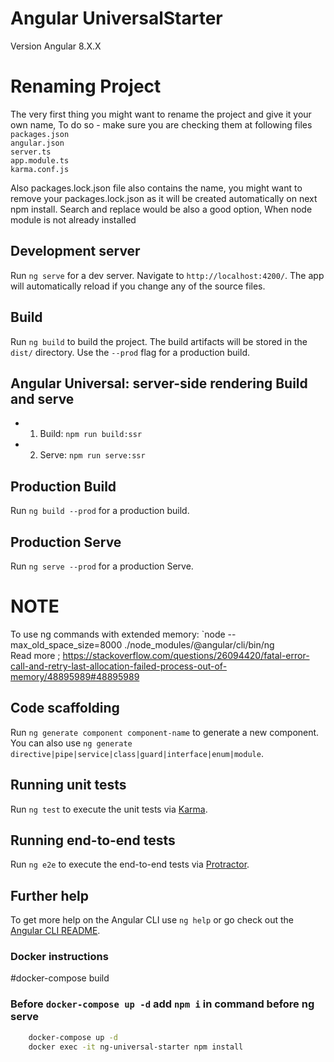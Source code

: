 # Angular UniversalStarter
Version Angular 8.X.X

# Renaming Project
The very first thing you might want to rename the project and give it your own name,
To do so - make sure you are checking them at following files
`packages.json` <br>
`angular.json`<br>
`server.ts`<br>
`app.module.ts`<br>
`karma.conf.js`<br>

Also packages.lock.json file also contains the name, you might want to remove your packages.lock.json
as it will be created automatically on next npm install. Search and replace would be also a good option, 
When node module is not already installed


## Development server
Run `ng serve` for a dev server. Navigate to `http://localhost:4200/`. The app will automatically reload if you change any of the source files.

## Build
Run `ng build` to build the project. The build artifacts will be stored in the `dist/` directory. Use the `--prod` flag for a production build.

## Angular Universal: server-side rendering Build  and serve
- 1. Build: `npm run build:ssr`
- 2. Serve: `npm run serve:ssr`

## Production Build
Run `ng build --prod` for a production build. 
## Production Serve
Run `ng serve --prod` for a production Serve. 

# NOTE
To use ng commands with extended memory:
 `node --max_old_space_size=8000 ./node_modules/@angular/cli/bin/ng <br>
 Read more ; https://stackoverflow.com/questions/26094420/fatal-error-call-and-retry-last-allocation-failed-process-out-of-memory/48895989#48895989

## Code scaffolding
Run `ng generate component component-name` to generate a new component. You can also use `ng generate directive|pipe|service|class|guard|interface|enum|module`.

## Running unit tests
Run `ng test` to execute the unit tests via [Karma](https://karma-runner.github.io).

## Running end-to-end tests
Run `ng e2e` to execute the end-to-end tests via [Protractor](http://www.protractortest.org/).

## Further help
To get more help on the Angular CLI use `ng help` or go check out the [Angular CLI README](https://github.com/angular/angular-cli/blob/master/README.md).


### Docker instructions
#docker-compose build

### Before `docker-compose up -d` add `npm i` in command before ng serve
```sh
    docker-compose up -d
    docker exec -it ng-universal-starter npm install
